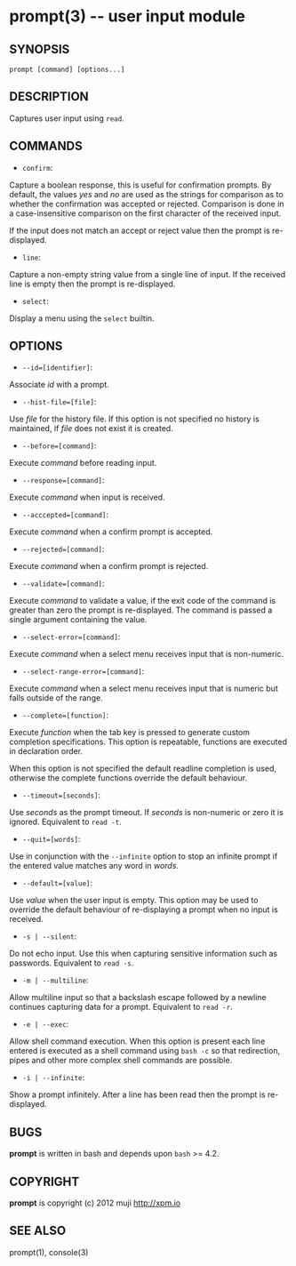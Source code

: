 prompt(3) -- user input module
=============================================

## SYNOPSIS

	prompt [command] [options...]

## DESCRIPTION

Captures user input using `read`.

## COMMANDS

* `confirm`:

Capture a boolean response, this is useful for confirmation prompts. By default, the values *yes* and *no* are used as the strings for comparison as to whether the confirmation was accepted or rejected. Comparison is done in a case-insensitive comparison on the first character of the received input.

If the input does not match an accept or reject value then the prompt is re-displayed.

* `line`:

Capture a non-empty string value from a single line of input. If the received line is empty then the prompt is re-displayed.

* `select`:

Display a menu using the `select` builtin.

## OPTIONS

* `--id=[identifier]`:

Associate *id* with a prompt.

* `--hist-file=[file]`:

Use *file* for the history file. If this option is not specified no history is maintained, if *file* does not exist it is created.

* `--before=[command]`:

Execute *command* before reading input.

* `--response=[command]`:

Execute *command* when input is received.

* `--acccepted=[command]`:

Execute *command* when a confirm prompt is accepted.

* `--rejected=[command]`:

Execute *command* when a confirm prompt is rejected.

* `--validate=[command]`:

Execute *command* to validate a value, if the exit code of the command is greater than zero the prompt is re-displayed. The command is passed a single argument containing the value.

* `--select-error=[command]`:

Execute *command* when a select menu receives input that is non-numeric.

* `--select-range-error=[command]`:

Execute *command* when a select menu receives input that is numeric but falls outside of the range.

* `--complete=[function]`:

Execute *function* when the tab key is pressed to generate custom completion specifications. This option is repeatable, functions are executed in declaration order.

When this option is not specified the default readline completion is used, otherwise the complete functions override the default behaviour.

* `--timeout=[seconds]`:

Use *seconds* as the prompt timeout. If *seconds* is non-numeric or zero it is ignored. Equivalent to `read -t`.

* `--quit=[words]`:

Use in conjunction with the `--infinite` option to stop an infinite prompt if the entered value matches any word in *words*.

* `--default=[value]`:

Use *value* when the user input is empty. This option may be used to override the default behaviour of re-displaying a prompt when no input is received.

* `-s | --silent`:

Do not echo input. Use this when capturing sensitive information such as passwords. Equivalent to `read -s`.

* `-m | --multiline`:

Allow multiline input so that a backslash escape followed by a newline continues capturing data for a prompt. Equivalent to `read -r`.

* `-e | --exec`:

Allow shell command execution. When this option is present each line entered is executed as a shell command using `bash -c` so that redirection, pipes and other more complex shell commands are possible.

* `-i | --infinite`:

Show a prompt infinitely. After a line has been read then the prompt is re-displayed.

## BUGS

**prompt** is written in bash and depends upon `bash` >= 4.2.

## COPYRIGHT

**prompt** is copyright (c) 2012 muji <http://xpm.io>

## SEE ALSO

prompt(1), console(3)

[SYNOPSIS]: #SYNOPSIS "SYNOPSIS"
[DESCRIPTION]: #DESCRIPTION "DESCRIPTION"
[COMMANDS]: #COMMANDS "COMMANDS"
[OPTIONS]: #OPTIONS "OPTIONS"
[BUGS]: #BUGS "BUGS"
[COPYRIGHT]: #COPYRIGHT "COPYRIGHT"
[SEE ALSO]: #SEE-ALSO "SEE ALSO"


[strike(1)]: strike.1.html
[boilerplate(3)]: boilerplate.3.html
[require(3)]: require.3.html
[method(3)]: method.3.html
[http(3)]: http.3.html
[bake(1)]: bake.1.html
[rest(1)]: rest.1.html
[bash(1)]: http://man.cx/bash(1)
[curl(1)]: http://man.cx/curl(1)
[echo(1)]: http://man.cx/echo(1)
[find(1)]: http://man.cx/find(1)
[tee(1)]: http://man.cx/tee(1)
[sed(1)]: http://man.cx/sed(1)
[printf(1)]: http://man.cx/printf(1)
[source(1)]: http://man.cx/source(1)
[dirname(1)]: http://man.cx/dirname(1)
[basename(1)]: http://man.cx/basename(1)
[tar(1)]: http://man.cx/tar(1)
[zip(1)]: http://man.cx/zip(1)
[unzip(1)]: http://man.cx/unzip(1)
[compress(1)]: http://man.cx/compress(1)
[gzip(1)]: http://man.cx/gzip(1)
[gunzip(1)]: http://man.cx/gunzip(1)
[pdflatex(1)]: http://man.cx/pdflatex(1)
[openssl(1)]: http://man.cx/openssl(1)
[scp(1)]: http://man.cx/scp(1)
[ssh(1)]: http://man.cx/ssh(1)
[rsync(1)]: http://man.cx/rsync(1)
[autoreconf(1)]: http://man.cx/autoreconf(1)
[checkbashisms(1)]: http://man.cx/checkbashisms
[growlnotify(1)]: http://scottlab.ucsc.edu/Library/init/zsh/man/html/growlnotify.html
[sendmail(1)]: http://man.cx/sendmail(1)
[uuencode(1)]: http://man.cx/uuencode(1)
[epxand(1)]: http://man.cx/expand(1)
[unepxand(1)]: http://man.cx/unexpand(1)
[git(1)]: http://git-scm.com/
[ronn(1)]: https://github.com/rtomayko/ronn
[github(7)]: http://github.com/
[json-sh(1)]: https://github.com/dominictarr/JSON.sh
[npm(1)]: http://npmjs.org
[ruby(3)]: http://www.ruby-lang.org/
[rake(1)]: http://rake.rubyforge.org/
[semver(7)]: http://semver.org/
[ant(1)]: http://ant.apache.org/
[mvn(1)]: http://maven.apache.org/
[make(1)]: http://www.gnu.org/software/make/
[jsonlint(1)]: https://github.com/zaach/jsonlint
[jsoncheck(1)]: http://json.org/JSON_checker/
[ere(7)]: http://pubs.opengroup.org/onlinepubs/9699919799/basedefs/V1_chap09.html
[couchdb(7)]: http://couchdb.apache.org/
[url(7)]: http://www.ietf.org/rfc/rfc1738.txt
[array-file(3)]: array-file.3.html
[array(3)]: array.3.html
[console(1)]: console.1.html
[console(3)]: console.3.html
[delegate(3)]: delegate.3.html
[executable(3)]: executable.3.html
[git(3)]: git.3.html
[globals(3)]: globals.3.html
[help(3)]: help.3.html
[json(3)]: json.3.html
[manual(1)]: manual.1.html
[prompt(1)]: prompt.1.html
[prompt(3)]: prompt.3.html
[semver(3)]: semver.3.html
[sprintf(3)]: sprintf.3.html
[strike-credits(7)]: strike-credits.7.html
[strike-tree(7)]: strike-tree.7.html
[strike(7)]: strike.7.html
[task-ant(7)]: task-ant.7.html
[task-archive(7)]: task-archive.7.html
[task-clean(7)]: task-clean.7.html
[task-compress(7)]: task-compress.7.html
[task-deploy-json(7)]: task-deploy-json.7.html
[task-deploy(7)]: task-deploy.7.html
[task-devel(7)]: task-devel.7.html
[task-doc(7)]: task-doc.7.html
[task-expand(7)]: task-expand.7.html
[task-latex(7)]: task-latex.7.html
[task-ls(7)]: task-ls.7.html
[task-make(7)]: task-make.7.html
[task-module(7)]: task-module.7.html
[task-mvn(7)]: task-mvn.7.html
[task-project(7)]: task-project.7.html
[task-rake(7)]: task-rake.7.html
[task-semver(7)]: task-semver.7.html
[task-test(7)]: task-test.7.html
[task-todo(7)]: task-todo.7.html
[version(3)]: version.3.html

